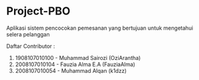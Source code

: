 # Project-PBO
Aplikasi sistem pencocokan pemesanan yang bertujuan untuk mengetahui selera pelanggan

Daftar Contributor :
1. 1908107010100 - Muhammad Sairozi (OziArantha)
2. 2008107010104 - Fauzia Alma E.A (FauziaAlma)
3. 2008107010054 - Muhammad Alqan (k1dzz)
